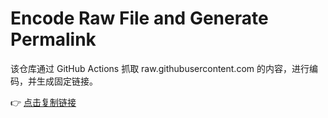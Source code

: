 # Encode Raw File and Generate Permalink

该仓库通过 GitHub Actions 抓取 raw.githubusercontent.com 的内容，进行编码，并生成固定链接。

👉 [点击复制链接](https://raw.githubusercontent.com/hafrey1/LunaTV-config/main/LunaTV-config.txt)



